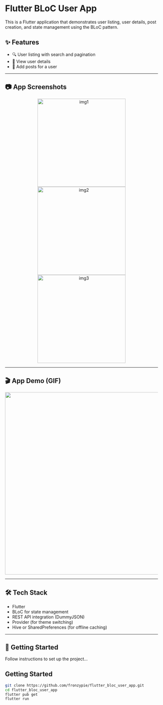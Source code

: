 # Flutter BLoC User App

This is a Flutter application that demonstrates user listing, user details, post creation, and state management using the BLoC pattern.

## ✨ Features

- 🔍 User listing with search and pagination  
- 👤 View user details  
- 📝 Add posts for a user  

---

## 📷 App Screenshots

<p align="center">
  <img width="290" alt="img1" src="https://github.com/user-attachments/assets/4786ed7a-f1f6-40f1-b268-9ed29efb74c0" />
  <img width="290" alt="img2" src="https://github.com/user-attachments/assets/b7a577b0-3827-45ab-b018-75c572d2c9fc" />
  <img width="290" alt="img3" src="https://github.com/user-attachments/assets/90f922c4-fb1b-473f-aaaf-f8d7f649b0ac" />
</p>

---

## 🎬 App Demo (GIF)

<p align="center">
  <img src="https://github.com/user-attachments/assets/ffaa8a65-b224-4282-bbaa-525a2495b872" width="600" />
</p>

---

## 🛠 Tech Stack

- Flutter
- BLoC for state management
- REST API integration (DummyJSON)
- Provider (for theme switching)
- Hive or SharedPreferences (for offline caching)

---

## 🚀 Getting Started

Follow instructions to set up the project...


## Getting Started

```bash
git clone https://github.com/fronzypie/flutter_bloc_user_app.git
cd flutter_bloc_user_app
flutter pub get
flutter run
